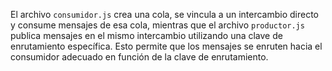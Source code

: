 El archivo `consumidor.js` crea una cola, se vincula a un intercambio directo y consume mensajes de esa cola, mientras que el archivo `productor.js` publica mensajes en el mismo intercambio utilizando una clave de enrutamiento específica. Esto permite que los mensajes se enruten hacia el consumidor adecuado en función de la clave de enrutamiento.
